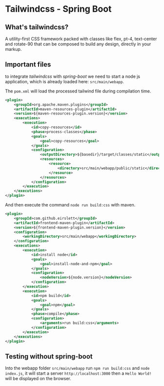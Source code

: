 # Tailwindcss - Spring Boot

## What's tailwindcss?

A utility-first CSS framework packed with classes like flex, pt-4, text-center and rotate-90 that can be composed to build any design, directly in your markup.

## Important files

to integrate _tailwindcss_  with _spring-boot_ we need to start a node js application, which is already loaded here: `src/main/webapp`.

The `pom.xml` will load the processed tailwind file during compilation time.

````xml
<plugin>
    <groupId>org.apache.maven.plugins</groupId>
    <artifactId>maven-resources-plugin</artifactId>
    <version>${maven-resources-plugin.version}</version>
    <executions>
        <execution>
            <id>copy-resources</id>
            <phase>process-classes</phase>
            <goals>
                <goal>copy-resources</goal>
            </goals>
            <configuration>
                <outputDirectory>${basedir}/target/classes/static</outputDirectory>
                <resources>
                    <resource>
                        <directory>src/main/webapp/public/static</directory>
                    </resource>
                </resources>
            </configuration>
        </execution>
    </executions>
</plugin>
````

And then execute the command `node run build:css` with maven.

````xml
<plugin>
    <groupId>com.github.eirslett</groupId>
    <artifactId>frontend-maven-plugin</artifactId>
    <version>${frontend-maven-plugin.version}</version>
    <configuration>
        <workingDirectory>src/main/webapp</workingDirectory>
    </configuration>
    <executions>
        <execution>
            <id>install node</id>
            <goals>
                <goal>install-node-and-npm</goal>
            </goals>
            <configuration>
                <nodeVersion>${node.version}</nodeVersion>
            </configuration>
        </execution>
        <execution>
            <id>npm build</id>
            <goals>
                <goal>npm</goal>
            </goals>
            <phase>compile</phase>
            <configuration>
                <arguments>run build:css</arguments>
            </configuration>
        </execution>
    </executions>
</plugin>
````

## Testing without spring-boot

Into the webapp folder `src/main/webapp` run `npm run build:css` and `node index.js`, it will start a server `http://localhost:3000` then a `Hello World!` will be displayed on the browser.